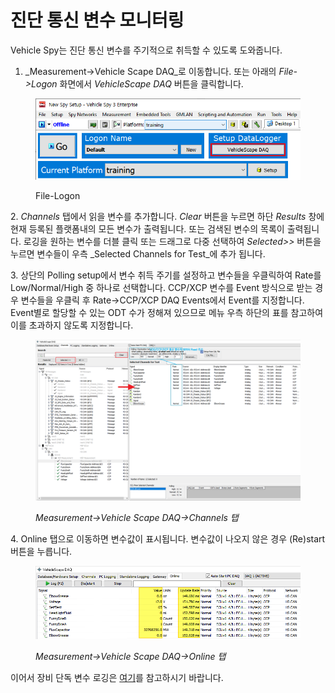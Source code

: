 # 진단 통신 변수 모니터링

Vehicle Spy는 진단 통신 변수를 주기적으로 취득할 수 있도록 도와줍니다.

1. _Measurement->Vehicle Scape DAQ_로 이동합니다. 또는 아래의 _File->Logon_ 화면에서 _VehicleScape DAQ_ 버튼을 클릭합니다.

<figure><img src="../.gitbook/assets/Logon-VehicleScapeDAQ.png" alt=""><figcaption><p>File-Logon</p></figcaption></figure>

2\. _Channels_ 탭에서 읽을 변수를 추가합니다. _Clear_ 버튼을 누르면 하단 _Results_ 창에 현재 등록된 플랫폼내의 모든 변수가 출력됩니다. 또는 검색된 변수의 목록이 출력됩니다. 로깅을 원하는 변수를 더블 클릭 또는 드래그로 다중 선택하여 _Selected>>_ 버튼을 누르면 변수들이 우측 _Selected Channels for Test_에 추가 됩니다.

&#x20;3\. 상단의 Polling setup에서 변수 취득 주기를 설정하고 변수들을 우클릭하여 Rate를 Low/Normal/High 중 하나로 선택합니다. CCP/XCP 변수를 Event 방식으로 받는 경우 변수들을 우클릭 후 Rate->CCP/XCP DAQ Events에서 Event를 지정합니다. Event별로 할당할 수 있는 ODT 수가 정해져 있으므로 메뉴 우측 하단의 표를 참고하여 이를 초과하지 않도록 지정합니다.

<figure><img src="../.gitbook/assets/2022-01-07-14-43-25.png" alt=""><figcaption><p><em>Measurement->Vehicle Scape DAQ->Channels 탭</em></p></figcaption></figure>

&#x20; 4\. Online 탭으로 이동하면 변수값이 표시됩니다. 변수값이 나오지 않은 경우 (Re)start 버튼을 누릅니다.

<figure><img src="../.gitbook/assets/2022-01-07-15-08-21.png" alt=""><figcaption><p><em>Measurement->Vehicle Scape DAQ->Online 탭</em></p></figcaption></figure>

이어서 장비 단독 변수 로깅은 [여기](../데이터-로깅/장비-단독으로-메세지-저장법/)를 참고하시기 바랍니다.
